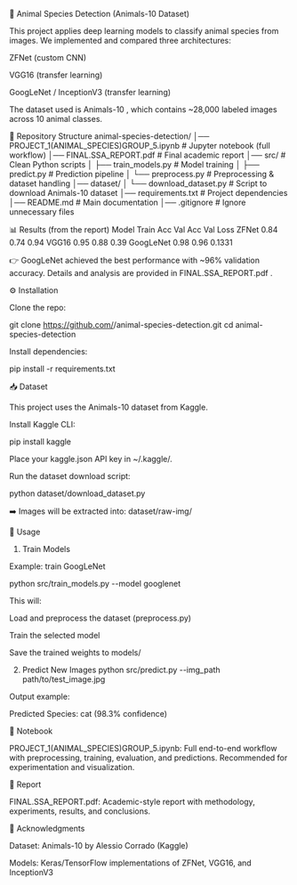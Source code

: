 🐾 Animal Species Detection (Animals-10 Dataset)

This project applies deep learning models to classify animal species from images.
We implemented and compared three architectures:

ZFNet (custom CNN)

VGG16 (transfer learning)

GoogLeNet / InceptionV3 (transfer learning)

The dataset used is Animals-10
, which contains ~28,000 labeled images across 10 animal classes.

📂 Repository Structure
animal-species-detection/
│── PROJECT_1(ANIMAL_SPECIES)GROUP_5.ipynb   # Jupyter notebook (full workflow)
│── FINAL.SSA_REPORT.pdf                     # Final academic report
│── src/                                     # Clean Python scripts
│   ├── train_models.py                      # Model training
│   ├── predict.py                           # Prediction pipeline
│   └── preprocess.py                        # Preprocessing & dataset handling
│── dataset/
│   └── download_dataset.py                  # Script to download Animals-10 dataset
│── requirements.txt                         # Project dependencies
│── README.md                                # Main documentation
│── .gitignore                               # Ignore unnecessary files

📊 Results (from the report)
Model	Train Acc	Val Acc	Val Loss
ZFNet	0.84	0.74	0.94
VGG16	0.95	0.88	0.39
GoogLeNet	0.98	0.96	0.1331

👉 GoogLeNet achieved the best performance with ~96% validation accuracy.
Details and analysis are provided in FINAL.SSA_REPORT.pdf
.

⚙️ Installation

Clone the repo:

git clone https://github.com/<your-username>/animal-species-detection.git
cd animal-species-detection


Install dependencies:

pip install -r requirements.txt

📥 Dataset

This project uses the Animals-10 dataset from Kaggle.

Install Kaggle CLI:

pip install kaggle


Place your kaggle.json API key in ~/.kaggle/.

Run the dataset download script:

python dataset/download_dataset.py


➡️ Images will be extracted into: dataset/raw-img/

🚀 Usage
1. Train Models

Example: train GoogLeNet

python src/train_models.py --model googlenet


This will:

Load and preprocess the dataset (preprocess.py)

Train the selected model

Save the trained weights to models/

2. Predict New Images
python src/predict.py --img_path path/to/test_image.jpg


Output example:

Predicted Species: cat (98.3% confidence)

📒 Notebook

PROJECT_1(ANIMAL_SPECIES)GROUP_5.ipynb:
Full end-to-end workflow with preprocessing, training, evaluation, and predictions.
Recommended for experimentation and visualization.

📑 Report

FINAL.SSA_REPORT.pdf:
Academic-style report with methodology, experiments, results, and conclusions.

🙏 Acknowledgments

Dataset: Animals-10 by Alessio Corrado (Kaggle)

Models: Keras/TensorFlow implementations of ZFNet, VGG16, and InceptionV3
